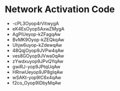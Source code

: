 # Network Activation Code
* -cPL3Oyop4rVitwygA
* eK4EsOyop5AxwZMygA
* AgPIUeyop-kZFagqAw
* BvMK9Oyop-kZEQkqAw
* Uhjw6uyop-kZdewqAw
* 48QqjOyop9JVPw4qAw
* ves8GOyop9JVwa0qAw
* zYwdxuyop9JPvQYqAw
* gwiRJ-yop9JPtqUqAw
* HRnwUeyop9JP8gIqAw
* wSAKt-yop9IC6x4qAw
* f2co_Oyop9IDbyMqAw